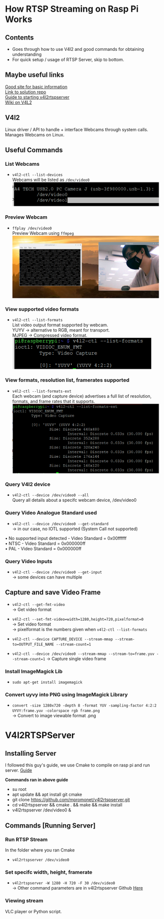 # How RTSP Streaming on Rasp Pi Works
## Contents
* Goes through how to use V4l2 and good commands for obtaining understanding  
* For quick setup / usage of RTSP Server, skip to bottom.  

## Maybe useful links
[Good site for basic information](https://jpetazzo.github.io/2020/06/27/streaming-part-4-linux/)  
[Link to solution repo](https://github.com/mpromonet/v4l2rtspserver)  
[Guide to starting v4l2rtspserver](https://kevinsaye.wordpress.com/2018/10/17/making-a-rtsp-server-out-of-a-raspberry-pi-in-15-minutes-or-less/)  
[Wiki on V4L2](https://en.wikipedia.org/wiki/Video4Linux)   

## V4l2
Linux driver / API to handle + interface Webcams through system calls.  
Manages Webcams on Linux.  

## Useful Commands
### List Webcams 
* `v4l2-ctl --list-devices`  
Webcams will be listed as `/dev/video0`  
![list_devices](Images/list_devices.png)

### Preview Webcam
* `ffplay /dev/video0`  
Preview Webcam using `ffmpeg`  
![ffplay_device](Images/ffplay_device.png)

### View supported video formats
* `v4l2-ctl --list-formats`  
List video output format supported by webcam.  
YUYV -> alternative to RGB, meant for transport.  
MJPEG -> Compressed video format.  
![list_formats](Images/list_formats.png)

### View formats, resolution list, framerates supported
* `v4l2-ctl --list-formats-ext`  
Each webcam (and capture device) advertises a full list of resolution, formats, and frame rates that it supports.  
![list_formats_ext](Images/list_formats_ext.png)

### Query V4l2 device
* `v4l2-ctl --device /dev/video0 --all`  
Query all details about a specifc webcam device, /dev/video0

### Query Video Analogue Standard used
* `v4l2-ctl --device /dev/video0 --get-standard`  
-> in our case, no IOTL supported (System Call not supported)  

• No supported input detected - Video Standard = 0x00ffffff  
• NTSC - Video Standard = 0x000000ff  
• PAL - Video Standard = 0x000000ff  

### Query Video Inputs
* `v4l2-ctl --device /dev/video0 --get-input`  
-> some devices can have multiple

## Capture and save Video Frame
* `v4l2-ctl --get-fmt-video`  
-> Get video format

* `v4l2-ctl --set-fmt-video=width=1280,height=720,pixelformat=0`  
-> Set video format   
-> pixelformat is the numbers given when `v4l2-ctl --list-formats`  

* `v4l2-ctl --device CAPTURE_DEVICE --stream-mmap --stream-to=OUTPUT_FILE_NAME --stream-count=1`
* `v4l2-ctl --device /dev/video0 --stream-mmap --stream-to=frame.yuv --stream-count=1`
-> Capture single video frame

### Install ImageMagick Lib
* `sudo apt-get install imagemagick`  

### Convert uyvy into PNG using ImageMagick Library
* `convert -size 1280x720 -depth 8 -format YUV -sampling-factor 4:2:2 UYVY:frame.yuv -colorspace rgb frame.png`  
-> Convert to image viewable format .png  

# V4l2RTSPServer
## Installing Server
I followed this guy's guide, we use Cmake to compile on rasp pi and run server.
[Guide](https://kevinsaye.wordpress.com/2018/10/17/making-a-rtsp-server-out-of-a-raspberry-pi-in-15-minutes-or-less/)  

**Commands ran in above guide**  
* su root
* apt update && apt install git cmake
* git clone https://github.com/mpromonet/v4l2rtspserver.git
* cd v4l2rtspserver && cmake . && make && make install
* v4l2rtspserver /dev/video0 &

## Commands [Running Server]
### Run RTSP Stream
In the folder where you ran Cmake  
* `v4l2rtspserver /dev/video0`  

### Set specifc width, height, framerate
* `v4l2rtspserver -W 1280 -H 720 -F 30 /dev/video0`  
-> Other command parameters are in v4l2rtspserver Github [Here](https://github.com/mpromonet/v4l2rtspserver)  

### Viewing stream
VLC player or Python script.
